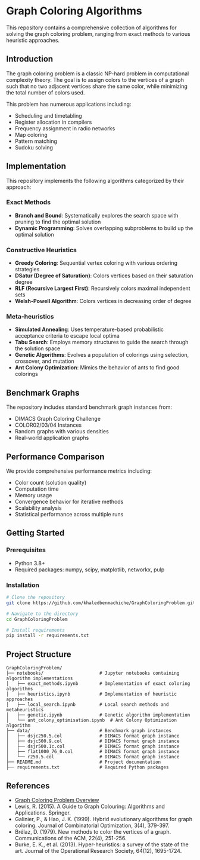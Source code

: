 # Graph Coloring Algorithms
This repository contains a comprehensive collection of algorithms for solving the graph coloring problem, ranging from exact methods to various heuristic approaches.

## Introduction

The graph coloring problem is a classic NP-hard problem in computational complexity theory. The goal is to assign colors to the vertices of a graph such that no two adjacent vertices share the same color, while minimizing the total number of colors used.

This problem has numerous applications including:
- Scheduling and timetabling
- Register allocation in compilers
- Frequency assignment in radio networks
- Map coloring
- Pattern matching
- Sudoku solving

## Implementation

This repository implements the following algorithms categorized by their approach:

### Exact Methods

- **Branch and Bound**: Systematically explores the search space with pruning to find the optimal solution
- **Dynamic Programming**: Solves overlapping subproblems to build up the optimal solution

### Constructive Heuristics

- **Greedy Coloring**: Sequential vertex coloring with various ordering strategies
- **DSatur (Degree of Saturation)**: Colors vertices based on their saturation degree
- **RLF (Recursive Largest First)**: Recursively colors maximal independent sets
- **Welsh-Powell Algorithm**: Colors vertices in decreasing order of degree

### Meta-heuristics

- **Simulated Annealing**: Uses temperature-based probabilistic acceptance criteria to escape local optima
- **Tabu Search**: Employs memory structures to guide the search through the solution space
- **Genetic Algorithms**: Evolves a population of colorings using selection, crossover, and mutation
- **Ant Colony Optimization**: Mimics the behavior of ants to find good colorings


## Benchmark Graphs

The repository includes standard benchmark graph instances from:
- DIMACS Graph Coloring Challenge
- COLOR02/03/04 Instances
- Random graphs with various densities
- Real-world application graphs

## Performance Comparison

We provide comprehensive performance metrics including:
- Color count (solution quality)
- Computation time
- Memory usage
- Convergence behavior for iterative methods
- Scalability analysis
- Statistical performance across multiple runs

## Getting Started

### Prerequisites
- Python 3.8+
- Required packages: numpy, scipy, matplotlib, networkx, pulp

### Installation

```bash
# Clone the repository
git clone https://github.com/khaledbenmachiche/GraphColoringProblem.git

# Navigate to the directory
cd GraphColoringProblem

# Install requirements
pip install -r requirements.txt
```

## Project Structure

```
GraphColoringProblem/
├── notebooks/                     # Jupyter notebooks containing algorithm implementations
│   ├── exact_methods.ipynb        # Implementation of exact coloring algorithms
│   ├── heuristics.ipynb           # Implementation of heuristic approaches
│   ├── local_search.ipynb         # Local search methods and metaheuristics
│   ├── genetic.ipynb              # Genetic algorithm implementation
│   └── ant_colony_optimisation.ipynb  # Ant Colony Optimization algorithm
├── data/                          # Benchmark graph instances
│   ├── dsjc250.5.col              # DIMACS format graph instance
│   ├── dsjc500.9.col              # DIMACS format graph instance
│   ├── dsjr500.1c.col             # DIMACS format graph instance
│   ├── flat1000_76_0.col          # DIMACS format graph instance
│   └── r250.5.col                 # DIMACS format graph instance
├── README.md                      # Project documentation
├── requirements.txt               # Required Python packages
```

## References

- [Graph Coloring Problem Overview](https://en.wikipedia.org/wiki/Graph_coloring)
- Lewis, R. (2015). A Guide to Graph Colouring: Algorithms and Applications. Springer.
- Galinier, P., & Hao, J. K. (1999). Hybrid evolutionary algorithms for graph coloring. Journal of Combinatorial Optimization, 3(4), 379-397.
- Brélaz, D. (1979). New methods to color the vertices of a graph. Communications of the ACM, 22(4), 251-256.
- Burke, E. K., et al. (2013). Hyper-heuristics: a survey of the state of the art. Journal of the Operational Research Society, 64(12), 1695-1724.

